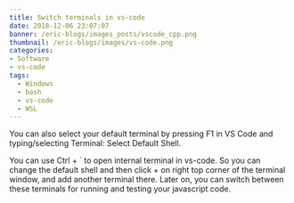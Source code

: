 ```yaml
---
title: Switch terminals in vs-code
date: 2018-12-06 23:07:07
banner: /eric-blogs/images_posts/vscode_cpp.png
thumbnail: /eric-blogs/images/vs-code.png
categories:
- Software
- vs-code
tags:
  - Windows
  - bash
  - vs-code
  - WSL
---
```


You can also select your default terminal by pressing F1 in VS Code and typing/selecting Terminal: Select Default Shell.

You can use Ctrl + ` to open internal terminal in vs-code. So you can change the default shell and then click + on right top corner of the terminal window, and add another terminal there. Later on, you can switch between these terminals for running and testing your javascript code.